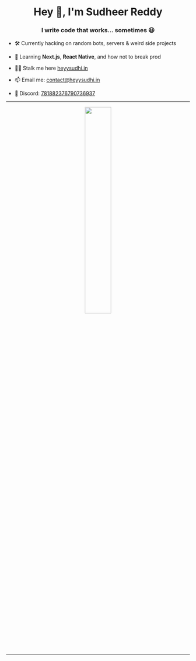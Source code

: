 <h1 align="center">Hey 👋, I'm Sudheer Reddy</h1>
<h3 align="center">I write code that works... sometimes 😆</h3>

- 🛠️ Currently hacking on random bots, servers & weird side projects  
- 🌱 Learning **Next.js**, **React Native**, and how not to break prod  
- 🕵️‍♂️ Stalk me here [heyysudhi.in](https://heyysudhi.in)

- 📫 Email me: [contact@heyysudhi.in](mailto:contact@heyysudhi.in)  
- 💬 Discord: [781882376790736937](https://discord.com/users/781882376790736937)

---

<p align="center">
  <a href="https://discord.com/users/781882376790736937">
    <img width="38%" src="https://discord.c99.nl/widget/theme-3/781882376790736937.png" />
  </a>
</p>

---
